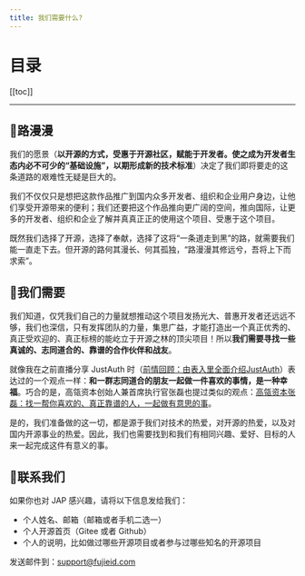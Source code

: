 ```yaml
---
title: 我们需要什么?
---
```


# 目录

[[toc]]

----

## :ocean:路漫漫

我们的愿景（**以开源的方式，受惠于开源社区，赋能于开发者。使之成为开发者生态内必不可少的“基础设施”，以期形成新的技术标准**）决定了我们即将要走的这条道路的艰难性无疑是巨大的。

我们不仅仅只是想把这款作品推广到国内众多开发者、组织和企业用户身边，让他们享受开源带来的便利；我们还要把这个作品推向更广阔的空间，推向国际，让更多的开发者、组织和企业了解并真真正正的使用这个项目、受惠于这个项目。

既然我们选择了开源，选择了奉献，选择了这将“一条道走到黑”的路，就需要我们能一直走下去。但开源的路何其漫长、何其孤独，“路漫漫其修远兮，吾将上下而求索”。

## :memo:我们需要

我们知道，仅凭我们自己的力量就想推动这个项目发扬光大、普惠开发者还远远不够，我们也深信，只有发挥团队的力量，集思广益，才能打造出一个真正优秀的、真正受欢迎的、真正标榜的能屹立于开源之林的顶尖项目！所以**我们需要寻找一些真诚的、志同道合的、靠谱的合作伙伴和战友**。

就像我在之前直播分享 JustAuth 时（[前情回顾：由表入里全面介绍JustAuth](https://mp.weixin.qq.com/s?__biz=MzA3NDk3OTIwMg==&mid=2450633229&idx=1&sn=aac499ef4e1edcaf16fa0971b3ee7bbe&chksm=889290e0bfe519f604f113b8e65d8d8dc51b980d556a4914df0a8c9819be6c87fbfdbab4c0f0&token=1768532113&lang=zh_CN)）表达过的一个观点一样：**和一群志同道合的朋友一起做一件喜欢的事情，是一种幸福**。巧合的是，高瓴资本创始人兼首席执行官张磊也提过类似的观点：[高瓴资本张磊：找一帮你喜欢的、真正靠谱的人，一起做有意思的事](https://mp.weixin.qq.com/s?__biz=MzA4MjAxODMzMA==&mid=2653210413&idx=1&sn=38fb07804651a182c4caca4efc56988c&chksm=845c4e58b32bc74e66335bc9e0dcfd1e707d57e78ef73f22f38a861a17c06fb7be2623a2df94&mpshare=1&scene=1&srcid=0729Wf8JqGZu3nQcXxhddSP2&sharer_sharetime=1595953306281&sharer_shareid=a90867cd44dee483b630d9605ff8edb1&key=1682b2315ca9ee49721fea78b3492a605828eecc2c50fdbcb2ca23ec2e3c24703185ff9c7d7141714fb71b8f77f2fc6953fecc8b12fe457e51c32ba2808fc319b8554965159d7e96784b0bb52dba0d91&ascene=1&uin=MjU0OTIwOTc1&devicetype=Windows+10+x64&version=62090529&lang=zh_CN&exportkey=Ad+81LzZFGTnSl2Oedf1sOs=&pass_ticket=9W63ggbp8Or3ERgsQyga9Ow0UTHQcZYPxj7LTHt0fqI=)。

是的，我们准备做的这一切，都是源于我们对技术的热爱，对开源的热爱，以及对国内开源事业的热爱。因此，我们也需要找到和我们有相同兴趣、爱好、目标的人来一起完成这件有意义的事。

## :email:联系我们

如果你也对 JAP 感兴趣，请将以下信息发给我们：
- 个人姓名、邮箱（邮箱或者手机二选一）
- 个人开源首页（Gitee 或者 Github）
- 个人的说明，比如做过哪些开源项目或者参与过哪些知名的开源项目

发送邮件到：[support@fujieid.com](mailto:support@fujieid.com)
